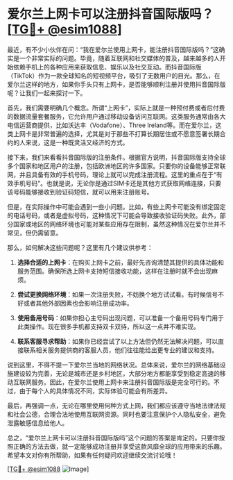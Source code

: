# 爱尔兰上网卡可以注册抖音国际版吗？[[TG💪+ @esim1088](https://t.me/s/esim1088)]

最近，有不少小伙伴在问：“我在爱尔兰使用上网卡，能注册抖音国际版吗？”这确实是一个非常实际的问题。毕竟，随着互联网和社交媒体的普及，越来越多的人开始依赖手机上的各种应用来获取信息、娱乐以及社交互动。而抖音国际版（TikTok）作为一款全球知名的短视频平台，吸引了无数用户的目光。那么，在爱尔兰这样的地方，如果你手头只有上网卡，是否能够顺利注册并使用抖音国际版呢？让我们一起来探讨一下。

首先，我们需要明确几个概念。所谓“上网卡”，实际上就是一种预付费或者后付费的数据流量套餐服务，它允许用户通过移动设备访问互联网。这类服务通常由各大电信运营商提供，比如沃达丰（Vodafone）、Three Ireland等。而在爱尔兰，这类上网卡是非常普遍的选择，尤其是对于那些不打算长期居住或不愿意签署长期合约的人来说，这是一种既灵活又经济的方式。

接下来，我们来看看抖音国际版的注册条件。根据官方说明，抖音国际版支持全球多个国家和地区用户的注册，包括欧洲地区的许多国家。只要你的设备能够正常联网，并且具备有效的手机号码，理论上就可以完成注册流程。这里的重点在于“有效手机号码”。也就是说，无论你是通过SIM卡还是其他方式获取网络连接，只要该号码能够接收到验证码短信，就可以用来注册账号。

但是，在实际操作中可能会遇到一些小问题。比如，有些上网卡可能没有绑定固定的电话号码，或者是虚拟号码，这种情况下可能会导致接收验证码失败。此外，部分国家或地区的网络环境也可能对某些应用存在限制，虽然这种情况在爱尔兰并不常见，但仍需留意。

那么，如何解决这些问题呢？这里有几个建议供参考：

1. **选择合适的上网卡**：在购买上网卡之前，最好先咨询清楚其提供的具体功能和服务范围。确保所选上网卡支持短信接收功能，这样在注册时就不会出现麻烦。
   
2. **尝试更换网络环境**：如果一次注册失败，不妨换个地方试试看。有时候信号不好或者其他外部因素也会影响注册成功率。

3. **使用备用号码**：如果你担心主号码出现问题，可以准备一个备用号码专门用于此类操作。现在很多手机都支持双卡双待，所以这一点并不难实现。

4. **联系客服寻求帮助**：如果你已经尝试了以上方法但仍然无法解决问题，可以直接联系相关服务提供商的客服人员，他们往往能给出更专业的建议和支持。

说到这里，不得不提一下爱尔兰当地的网络状况。总体来说，爱尔兰的网络基础设施建设较为完善，无论是城市还是乡村地区，大部分地方都能享受到稳定高速的移动互联网服务。因此，在爱尔兰使用上网卡来注册抖音国际版是完全可行的。不过，由于每个人的具体情况不同，实际体验可能会有所差异。

最后，再强调一点，无论在哪里使用何种方式上网，我们都应该遵守当地法律法规和社会公德，合理合法地使用互联网资源。同时也要注意保护个人隐私安全，避免泄露敏感信息给他人。

总之，“爱尔兰上网卡可以注册抖音国际版吗”这个问题的答案是肯定的。只要你按照正确的方法去做，就一定能够成功注册并享受这款风靡全球的应用带来的乐趣。希望本文对你有所帮助，如果有任何疑问欢迎继续交流讨论哦！

[[TG💪+ @esim1088](https://t.me/s/esim1088) ![Image](https://i.postimg.cc/4NQfJmqS/Snipaste-2025-05-13-00-14-12.png)]